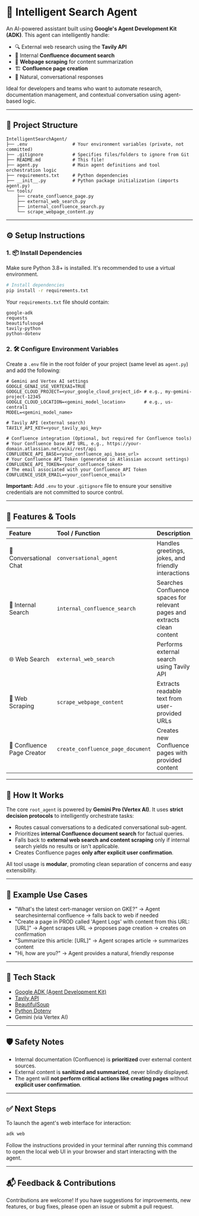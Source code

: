 # 🧠 Intelligent Search Agent

[](https://www.python.org/downloads/)
[](https://opensource.org/licenses/MIT)

An AI-powered assistant built using **Google's Agent Development Kit (ADK)**. This agent can intelligently handle:

  - 🔍 External web research using the **Tavily API**
  - 🧭 Internal **Confluence document search**
  - 📄 **Webpage scraping** for content summarization
  - 🏗️ **Confluence page creation**
  - 💬 Natural, conversational responses

Ideal for developers and teams who want to automate research, documentation management, and contextual conversation using agent-based logic.

-----

## 📁 Project Structure

```
IntelligentSearchAgent/
├── .env                 # Your environment variables (private, not committed)
├── .gitignore           # Specifies files/folders to ignore from Git
├── README.md            # This file!
├── agent.py             # Main agent definitions and tool orchestration logic
├── requirements.txt     # Python dependencies
├── __init__.py          # Python package initialization (imports agent.py)
└── tools/
    ├── create_confluence_page.py
    ├── external_web_search.py
    ├── internal_confluence_search.py
    └── scrape_webpage_content.py
```

-----

## ⚙️ Setup Instructions

### 1\. 📦 Install Dependencies

Make sure Python 3.8+ is installed. It's recommended to use a virtual environment.

```bash
# Install dependencies
pip install -r requirements.txt
```

Your `requirements.txt` file should contain:

```
google-adk
requests
beautifulsoup4
tavily-python
python-dotenv
```

### 2\. 🛠️ Configure Environment Variables

Create a `.env` file in the root folder of your project (same level as `agent.py`) and add the following:

```env
# Gemini and Vertex AI settings
GOOGLE_GENAI_USE_VERTEXAI=TRUE
GOOGLE_CLOUD_PROJECT=<your_google_cloud_project_id> # e.g., my-gemini-project-12345
GOOGLE_CLOUD_LOCATION=<gemini_model_location>       # e.g., us-central1
MODEL=<gemini_model_name>                            

# Tavily API (external search)
TAVILY_API_KEY=<your_tavily_api_key>

# Confluence integration (Optional, but required for Confluence tools)
# Your Confluence base API URL, e.g., https://your-domain.atlassian.net/wiki/rest/api
CONFLUENCE_API_BASE=<your_confluence_api_base_url>
# Your Confluence API Token (generated in Atlassian account settings)
CONFLUENCE_API_TOKEN=<your_confluence_token>
# The email associated with your Confluence API Token
CONFLUENCE_USER_EMAIL=<your_confluence_email>
```

**Important:** Add `.env` to your `.gitignore` file to ensure your sensitive credentials are not committed to source control.

-----

## 🚀 Features & Tools

| Feature                  | Tool / Function                   | Description                                                                 |
| :----------------------- | :-------------------------------- | :-------------------------------------------------------------------------- |
| 💬 Conversational Chat   | `conversational_agent`            | Handles greetings, jokes, and friendly interactions                         |
| 🔎 Internal Search       | `internal_confluence_search`      | Searches Confluence spaces for relevant pages and extracts clean content    |
| 🌐 Web Search            | `external_web_search`             | Performs external search using Tavily API                                   |
| 🧽 Web Scraping          | `scrape_webpage_content`          | Extracts readable text from user-provided URLs                              |
| 📄 Confluence Page Creator | `create_confluence_page_document` | Creates new Confluence pages with provided content                          |

-----

## 🧠 How It Works

The core `root_agent` is powered by **Gemini Pro (Vertex AI)**. It uses **strict decision protocols** to intelligently orchestrate tasks:

  * Routes casual conversations to a dedicated conversational sub-agent.
  * Prioritizes **internal Confluence document search** for factual queries.
  * Falls back to **external web search and content scraping** only if internal search yields no results or isn't applicable.
  * Creates Confluence pages **only after explicit user confirmation**.

All tool usage is **modular**, promoting clean separation of concerns and easy extensibility.

-----

## 🧪 Example Use Cases

  * "What's the latest cert-manager version on GKE?"
    → Agent searchesinternal confluence  → falls back to web if needed
  * "Create a page in PROD called 'Agent Logs' with content from this URL: \[URL]"
    → Agent scrapes URL → proposes page creation → creates on confirmation
  * "Summarize this article: \[URL]"
    → Agent scrapes article → summarizes content
  * "Hi, how are you?"
    → Agent provides a natural, friendly response

-----

## 🧰 Tech Stack

  * [Google ADK (Agent Development Kit)](https://github.com/google/agent-development-kit)
  * [Tavily API](https://docs.tavily.com)
  * [BeautifulSoup](https://www.crummy.com/software/BeautifulSoup/)
  * [Python Dotenv](https://pypi.org/project/python-dotenv/)
  * Gemini (via Vertex AI)

-----

## 🛡️ Safety Notes

  * Internal documentation (Confluence) is **prioritized** over external content sources.
  * External content is **sanitized and summarized**, never blindly displayed.
  * The agent will **not perform critical actions like creating pages** without **explicit user confirmation**.

-----

## ✅ Next Steps

To launch the agent's web interface for interaction:

```bash
adk web
```

Follow the instructions provided in your terminal after running this command to open the local web UI in your browser and start interacting with the agent.

-----

## 📬 Feedback & Contributions

Contributions are welcome\! If you have suggestions for improvements, new features, or bug fixes, please open an issue or submit a pull request.


